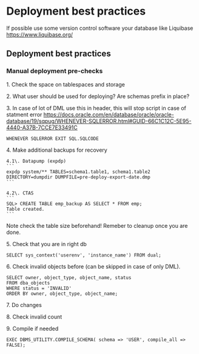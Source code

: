 # Deployment best practices

If possible use some version control software your database like Liquibase
https://www.liquibase.org/


## Deployment best practices

### Manual deployment pre-checks

1\.  Check the space on tablespaces and storage

2\. What user should be used for deploying? Are schemas prefix in place?

3\. In case of lot of DML use this in header, this will stop script in case of statment error
https://docs.oracle.com/en/database/oracle/oracle-database/19/sqpug/WHENEVER-SQLERROR.html#GUID-66C1C12C-5E95-4440-A37B-7CCE7E33491C
```
WHENEVER SQLERROR EXIT SQL.SQLCODE
```
4\. Make additional backups for recovery
    
    4.1\. Datapump (expdp) 
    ```
    expdp system/** TABLES=schema1.table1, schema1.table2 DIRECTORY=dumpdir DUMPFILE=pre-deploy-export-date.dmp
    ```

    4.2\. CTAS
    ```
    SQL> CREATE TABLE emp_backup AS SELECT * FROM emp;
    Table created.
    ```

Note check the table size beforehand!
Remeber to cleanup once you are done.


5\. Check that you are in right db
```
SELECT sys_context('userenv', 'instance_name') FROM dual;
```

6\. Check invalid objects before (can be skipped in case of only DML).

```
SELECT owner, object_type, object_name, status
FROM dba_objects
WHERE status = 'INVALID'
ORDER BY owner, object_type, object_name;
```

7\. Do changes 


8\. Check invalid count

9\. Compile if needed
```
EXEC DBMS_UTILITY.COMPILE_SCHEMA( schema => 'USER', compile_all => FALSE);
```